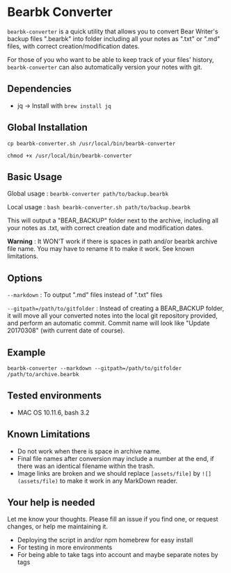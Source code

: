 # Bearbk Converter

`bearbk-converter` is a quick utility that allows you to convert Bear Writer's backup files ".bearbk" into folder including all your notes as ".txt" or ".md" files, with correct creation/modification dates.

For those of you who want to be able to keep track of your files' history, `bearbk-converter` can also automatically version your notes with git.

## Dependencies

- jq -> Install with `brew install jq`

## Global Installation

`cp bearbk-converter.sh /usr/local/bin/bearbk-converter`

`chmod +x /usr/local/bin/bearbk-converter`

## Basic Usage

Global usage : `bearbk-converter path/to/backup.bearbk`

Local usage :  `bash bearbk-converter.sh path/to/backup.bearbk`

This will output a "BEAR_BACKUP" folder next to the archive, including all your notes as .txt, with correct creation date and modification dates.

**Warning** : It WON'T work if there is spaces in path and/or bearbk archive file name. You may have to rename it to make it work. See known limitations.

## Options

`--markdown` : To output ".md" files instead of ".txt" files

`--gitpath=/path/to/gitfolder` : Instead of creating a BEAR_BACKUP folder, it will move all your converted notes into the local git repository provided, and perform an automatic commit. Commit name will look like "Update 20170308" (with current date of course).

## Example

`bearbk-converter --markdown --gitpath=/path/to/gitfolder /path/to/archive.bearbk`

## Tested environments

- MAC OS 10.11.6, bash 3.2

## Known Limitations

- Do not work when there is space in archive name.
- Final file names after conversion may include a number at the end, if there was an identical filename within the trash.
- Image links are broken and we should replace `[assets/file]` by `![](assets/file)` to make it work in any MarkDown reader.

## Your help is needed

Let me know your thoughts. Please fill an issue if you find one, or request changes, or help me maintaining it.

- Deploying the script in and/or npm homebrew for easy install
- For testing in more environments
- For being able to take tags into account and maybe separate notes by tags
